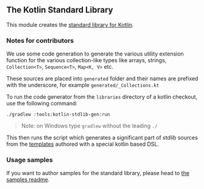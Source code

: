 ## The Kotlin Standard Library

This module creates the [standard library for Kotlin](http://kotlinlang.org/api/latest/jvm/stdlib/index.html).

### Notes for contributors

We use some code generation to generate the various utility extension function for the various collection-like types like arrays, strings, `Collection<T>`, `Sequence<T>`, `Map<K, V>` etc.

These sources are placed into `generated` folder and their names are prefixed with the underscore, for example `generated/_Collections.kt`

To run the code generator from the `libraries` directory of a kotlin checkout, use the following command:

    ./gradlew :tools:kotlin-stdlib-gen:run

> Note: on Windows type `gradlew` without the leading `./`

This then runs the script which generates a significant part of stdlib sources from the [templates](https://github.com/JetBrains/kotlin/tree/master/libraries/tools/kotlin-stdlib-gen/src/templates) authored with a special kotlin based DSL.

### Usage samples

If you want to author samples for the standard library, please head to [the samples readme](samples/ReadMe.md).